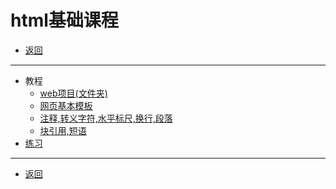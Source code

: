 # html基础课程

- [返回](../README.md)

---

- 教程
  - [web项目(文件夹)](./html01.md)
  - [网页基本模板](./html02.md)
  - [注释,转义字符,水平标尺,换行,段落](./html03.md)
  - [块引用,短语](./html04.md)
- [练习](./practice.md)

---

- [返回](../README.md)

<!-- js处理背景和css样式 -->
<script type="module" src="/js/github.js"></script>
